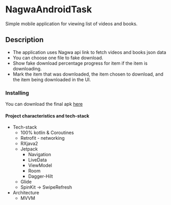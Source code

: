 # NagwaAndroidTask
Simple mobile application for viewing list of videos and books.
## Description
* The application uses Nagwa api link to fetch videos and books json data
* You can choose one file to fake download.
* Show fake download percentage progress for item if the item is downloading.
* Mark the item that was downloaded, the item chosen to download, and the item being
downloaded in the UI.

### Installing
You can download the final apk [here](https://drive.google.com/file/d/1siGxSmiyh8fQ6qxTvUTiYHNIZ-Q_CtSt/view?usp=sharing)

#### Project characteristics and tech-stack
* Tech-stack
    * 100% kotlin & Coroutines
    * Retrofit - networking
    * RXjava2
    * Jetpack
        * Navigation
        * LiveData
        * ViewModel
        * Room 
        * Dagger-Hilt
    * Glide
    * SpinKit -> SwipeRefresh 
* Architecture
    * MVVM
